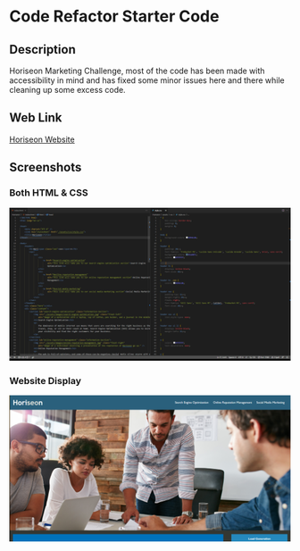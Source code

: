 # Code Refactor Starter Code
## Description
Horiseon Marketing Challenge, most of the code has been made with accessibility in mind and has fixed some minor issues here and there while cleaning up some excess code.

## Web Link
[Horiseon Website](https://arezvani95.github.io/Horiseon-Challenge/)

## Screenshots
### Both HTML & CSS
![image](assets/images/Both%20HTML%20%26%20CSS.PNG)

### Website Display
![image](assets/images/Website%20Display.PNG)
